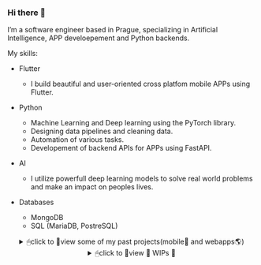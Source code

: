 ### Hi there 👋

I’m a software engineer based in Prague, specializing in Artificial Intelligence, APP develoepement and Python backends. 

My skills:

  * Flutter
    * I build beautiful and user-oriented cross platfom mobile APPs using Flutter. 

  * Python
    * Machine Learning and Deep learning using the PyTorch library. 
    * Designing data pipelines and cleaning data. 
    * Automation of various tasks. 
    * Developement of backend APIs for APPs using FastAPI. 
 
  * AI
    * I utilize powerfull deep learning models to solve real world problems and make an impact on peoples lives. 
  
  * Databases
    * MongoDB
    * SQL (MariaDB, PostreSQL)

<details>
<summary align="center">🖱click to 👀view some of my past projects(mobile📱 and webapps🌎)</summary>
 
<div style="flex">
 
 <div>
  <h4>Workout APP</h4>
  <img src="https://github.com/Tomaslapes/fitness_app/blob/master/flutter_02.png" alt="drawing" width="200"/>
  <img src="https://github.com/Tomaslapes/fitness_app/blob/master/flutter_04.png" alt="drawing" width="200"/>
  <img src="https://github.com/Tomaslapes/fitness_app/blob/master/flutter_05.png" alt="drawing" width="200"/>
 </div>
 <div>
  <h4>Hotel cleaning APP (Admin APP)</h4>
  <img src="https://user-images.githubusercontent.com/51922469/152201252-fd6ca7fb-5213-4bf0-b488-eccd004a721e.png" alt="drawing" width="200"/>
 </div>
 
 <div>
  <h4>Hotel cleaning APP (Staff APP)</h4>
  <img src="https://user-images.githubusercontent.com/51922469/152205925-4418e424-9abc-4c35-bee5-ce1e9ea287df.png" alt="drawing" width="200"/>
 </div>

 <div>
  <h4>Pet detect notification APP</h4>
  <img src="https://github.com/Tomaslapes/pet_detect/blob/main/screenshot.jpg" alt="drawing" width="200"/>
 </div>
 <div>
  <h4>Tool for document generation</h4>
  <p>Frontend: Appsmith</p>
  <p>Backend: Python-FastAPI</p>
  <p>Deployment: 🐳Docker</p>
  <img src="https://user-images.githubusercontent.com/51922469/152206441-141a3b3a-9f94-4e7e-978d-f41944018493.jpg" alt="drawing" width="700"/>
 </div>
 <div>
  <h4>Custom CRM</h4>
  <p>Frontend: Appsmith</p>
  <p>Backend: Python-FastAPI</p>
  <p>Deployment: 🐳Docker</p>
  <img src="https://user-images.githubusercontent.com/51922469/152216872-3452ca3a-8808-4702-b519-59f60aa9d5db.jpg" alt="drawing" width="700"/>

 </div>

 #### And more...

</div>
 
</details>

<details>
<summary align="center">🖱click to 👀view 🚧 WIPs 🚧</summary>
 
  <div>
  <h4>AR3 robotic arm</h4>
  <p>Building a DIY robotic arm. I would like to later use it with ROS and utilize AI for advanced enviroment awareness</p>
  <img src="https://user-images.githubusercontent.com/51922469/152548325-14da124e-4f8c-42ae-b650-6d803299d25f.jpg" alt="drawing" width="500"/>
  <img src="https://user-images.githubusercontent.com/51922469/152548331-9a90eed2-e694-4039-a36c-3bf72e45364f.jpg" alt="drawing" width="500"/>
  <img src="https://user-images.githubusercontent.com/51922469/152548338-70fe12b4-d292-44cf-9f43-b9573333760a.jpg" alt="drawing" width="500"/>
   
 </div>

</details>


<!-- <details>
<summary align="center">👀other projects</summary>
 
<div style="flex">
 
 <div>
  <h4>Workout APP</h4>
  <img src="https://github.com/Tomaslapes/fitness_app/blob/master/flutter_02.png" alt="drawing" width="200"/>
 </div>
 <div>
  <h4>Hotel cleaning APP</h4>
  <img src="https://user-images.githubusercontent.com/51922469/152201252-fd6ca7fb-5213-4bf0-b488-eccd004a721e.png" alt="drawing" width="200"/>
 </div>

 <div>
  <h4>Pet detect notification APP</h4>
  <img src="https://github.com/Tomaslapes/pet_detect/blob/main/screenshot.jpg" alt="drawing" width="200"/>
 </div>
 
</div>
 
</details> -->
